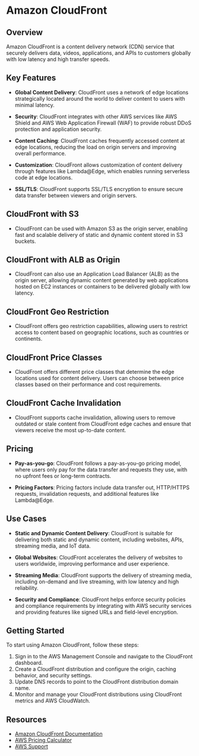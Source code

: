# Amazon CloudFront

## Overview
Amazon CloudFront is a content delivery network (CDN) service that securely delivers data, videos, applications, and APIs to customers globally with low latency and high transfer speeds.

## Key Features
- **Global Content Delivery**: CloudFront uses a network of edge locations strategically located around the world to deliver content to users with minimal latency.
  
- **Security**: CloudFront integrates with other AWS services like AWS Shield and AWS Web Application Firewall (WAF) to provide robust DDoS protection and application security.

- **Content Caching**: CloudFront caches frequently accessed content at edge locations, reducing the load on origin servers and improving overall performance.

- **Customization**: CloudFront allows customization of content delivery through features like Lambda@Edge, which enables running serverless code at edge locations.

- **SSL/TLS**: CloudFront supports SSL/TLS encryption to ensure secure data transfer between viewers and origin servers.

## CloudFront with S3
- CloudFront can be used with Amazon S3 as the origin server, enabling fast and scalable delivery of static and dynamic content stored in S3 buckets.

## CloudFront with ALB as Origin
- CloudFront can also use an Application Load Balancer (ALB) as the origin server, allowing dynamic content generated by web applications hosted on EC2 instances or containers to be delivered globally with low latency.

## CloudFront Geo Restriction
- CloudFront offers geo restriction capabilities, allowing users to restrict access to content based on geographic locations, such as countries or continents.

## CloudFront Price Classes
- CloudFront offers different price classes that determine the edge locations used for content delivery. Users can choose between price classes based on their performance and cost requirements.

## CloudFront Cache Invalidation
- CloudFront supports cache invalidation, allowing users to remove outdated or stale content from CloudFront edge caches and ensure that viewers receive the most up-to-date content.

## Pricing
- **Pay-as-you-go**: CloudFront follows a pay-as-you-go pricing model, where users only pay for the data transfer and requests they use, with no upfront fees or long-term contracts.

- **Pricing Factors**: Pricing factors include data transfer out, HTTP/HTTPS requests, invalidation requests, and additional features like Lambda@Edge.

## Use Cases
- **Static and Dynamic Content Delivery**: CloudFront is suitable for delivering both static and dynamic content, including websites, APIs, streaming media, and IoT data.

- **Global Websites**: CloudFront accelerates the delivery of websites to users worldwide, improving performance and user experience.

- **Streaming Media**: CloudFront supports the delivery of streaming media, including on-demand and live streaming, with low latency and high reliability.

- **Security and Compliance**: CloudFront helps enforce security policies and compliance requirements by integrating with AWS security services and providing features like signed URLs and field-level encryption.

## Getting Started
To start using Amazon CloudFront, follow these steps:
1. Sign in to the AWS Management Console and navigate to the CloudFront dashboard.
2. Create a CloudFront distribution and configure the origin, caching behavior, and security settings.
3. Update DNS records to point to the CloudFront distribution domain name.
4. Monitor and manage your CloudFront distributions using CloudFront metrics and AWS CloudWatch.

## Resources
- [Amazon CloudFront Documentation](https://docs.aws.amazon.com/AmazonCloudFront/latest/DeveloperGuide/Introduction.html)
- [AWS Pricing Calculator](https://calculator.aws.amazon.com/)
- [AWS Support](https://aws.amazon.com/premiumsupport/)

